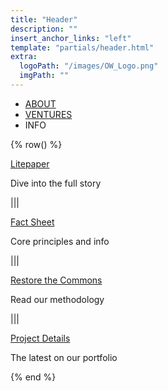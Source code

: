 ```yaml
---
title: "Header"
description: ""
insert_anchor_links: "left"
template: "partials/header.html"
extra:
  logoPath: "/images/OW_Logo.png"
  imgPath: ""
---
```


- [ABOUT]("/about")
- [VENTURES]("/ventures")
- INFO

{% row() %}

[Litepaper](https://threefold.docsend.com/view/b6wmefr47r2qsjcc/d/84eh676k7a9pcw36)
<br>
<p class="text-sm">Dive into the full story</p>

|||

[Fact Sheet](https://threefold.docsend.com/view/b6wmefr47r2qsjcc/d/hehw4is7pvg8gbcc)
<br>
<p class="text-sm">Core principles and info</p>

|||

[Restore the Commons](https://threefold.docsend.com/view/b6wmefr47r2qsjcc/d/hehw4is7pvg8gbcc)
<br>
<p class="text-sm">Read our methodology</p>

|||

[Project Details](https://threefold.docsend.com/view/b6wmefr47r2qsjcc/d/tvqf5pq4nvuukqgx)
<br>
<p class="text-sm">The latest on our portfolio</p>

{% end %}

